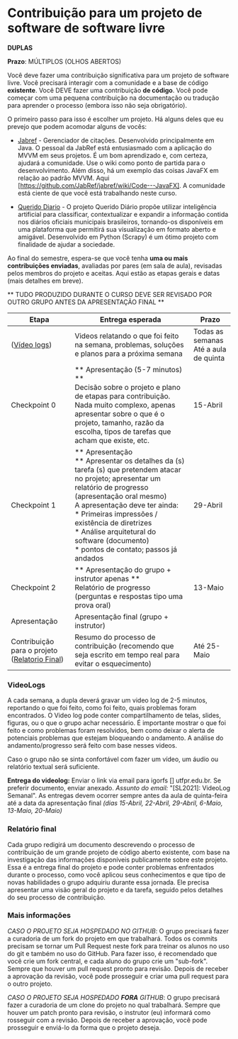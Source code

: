 # Contribuição para um projeto de software de software livre

**DUPLAS**

**Prazo**: MÚLTIPLOS (OLHOS ABERTOS)

Você deve fazer uma contribuição significativa para um projeto de software livre. Você precisará interagir com a comunidade e a base de código **existente**. Você DEVE fazer uma contribuição **de código**. Você pode começar com uma pequena contribuição na documentação ou tradução para aprender o processo (embora isso não seja obrigatório).

O primeiro passo para isso é escolher um projeto. Há alguns deles que eu prevejo que podem acomodar alguns de vocês:

* [Jabref](http://www.github.com/Jabref/Jabref) - Gerenciador de citações. Desenvolvido principalmente em Java. O pessoal da JabRef está entusiasmado com a aplicação do MVVM em seus projetos. É um bom aprendizado e, com certeza, ajudará a comunidade. Use o wiki como ponto de partida para o desenvolvimento. Além disso, há um exemplo das coisas JavaFX em relação ao padrão MVVM. Aqui [https://github.com/JabRef/jabref/wiki/Code---JavaFX]. A comunidade está ciente de que você está trabalhando neste curso.

* [Querido Diario](https://github.com/okfn-brasil/querido-diario) -  O projeto Querido Diário propõe utilizar inteligência artificial para classificar, contextualizar e expandir a informação contida nos diários oficiais municipais brasileiros, tornando-os disponíveis em uma plataforma que permitirá sua visualização em formato aberto e amigável. Desenvolvido em Python (Scrapy) é um ótimo projeto com finalidade de ajudar a sociedade.

Ao final do semestre, espera-se que você tenha **uma ou mais contribuições enviadas**, avaliadas por pares (em sala de aula), revisadas pelos membros do projeto e aceitas. Aqui estão as etapas gerais e datas (mais detalhes em breve).

** TUDO PRODUZIDO DURANTE O CURSO DEVE SER REVISADO POR OUTRO GRUPO ANTES DA APRESENTAÇÃO FINAL **

| Etapa | Entrega esperada | Prazo
| ------|------------------|-------|
| ([Vídeo logs](#VideoLogs))| Videos relatando o que foi feito na semana, problemas, soluções e planos para a próxima semana| Todas as semanas <br> Até a aula de quinta|
| Checkpoint 0 | ** Apresentação (5-7 minutos) ** <br> Decisão sobre o projeto e plano de etapas para contribuição. Nada muito complexo, apenas apresentar sobre o que é o projeto, tamanho, razão da escolha, tipos de tarefas que acham que existe, etc. | 15-Abril |
| Checkpoint 1 | ** Apresentação <br> ** Apresentar os detalhes da (s) tarefa (s) que pretendem atacar no projeto; apresentar um relatório de progresso (apresentação oral mesmo) <br> A apresentação deve ter ainda: <br> * Primeiras impressões / existência de diretrizes <br> * Análise arquitetural do software (documento) <br> * pontos de contato; passos já andados | 29-Abril |
| Checkpoint 2 | ** Apresentação do grupo + instrutor apenas ** <br> Relatório de progresso (perguntas e respostas tipo uma prova oral) | 13-Maio |
| Apresentação| Apresentação final (grupo + instrutor)|  |
| Contribuição para o projeto ([Relatorio Final](#Relatório-final)) | Resumo do processo de contribuição (recomendo que seja escrito em tempo real para evitar o esquecimento) | Até 25-Maio|


### VideoLogs
A cada semana, a dupla deverá gravar um video log de 2-5 minutos, reportando o que foi feito, como foi feito, quais problemas foram encontrados. O Video log pode conter compartilhamento de telas, slides, figuras, ou o que o grupo achar necessário. É importante mostrar o que foi feito e como problemas foram resolvidos, bem como deixar o alerta de potenciais problemas que estejam bloqueando o andamento. A análise do andamento/progresso será feito com base nesses videos.

Caso o grupo não se sinta confortável com fazer um vídeo, um áudio ou relatório textual será suficiente. 

**Entrega do videolog:** Enviar o link via email para igorfs [] utfpr.edu.br. Se preferir documento, enviar anexado. *Assunto do email:* "[SL2021]: VideoLog Semanal". As entregas devem ocorrer sempre antes da aula de quinta-feira até a data da apresentação final *(dias 15-Abril, 22-Abril, 29-Abril, 6-Maio, 13-Maio, 20-Maio)*



### Relatório final

Cada grupo redigirá um documento descrevendo o processo de contribuição de um grande projeto de código aberto existente, com base na investigação das informações disponíveis publicamente sobre este projeto. Essa é a entrega final do projeto e pode conter problemas enfrentados durante o processo, como você aplicou seus conhecimentos e que tipo de novas habilidades o grupo adquiriu durante essa jornada. Ele precisa apresentar uma visão geral do projeto e da tarefa, seguido pelos detalhes do seu processo de contribuição.


### Mais informações

*CASO O PROJETO SEJA HOSPEDADO NO GITHUB*: O grupo precisará fazer a curadoria de um fork do projeto em que trabalhará. Todos os commits precisam se tornar um Pull Request neste fork para treinar os alunos no uso do git e também no uso do GitHub. Para fazer isso, é recomendado que você crie um fork central, e cada aluno do grupo crie um "sub-fork". Sempre que houver um pull request pronto para revisão. Depois de receber a aprovação da revisão, você pode prosseguir e criar uma  pull request para o outro projeto.

*CASO O PROJETO SEJA HOSPEDADO **FORA** GITHUB*: O grupo precisará fazer a curadoria de um clone do projeto no qual trabalhará. Sempre que houver um patch pronto para revisão, o instrutor (eu) informará como rosseguir com a revisão. Depois de receber a aprovação, você pode prosseguir e enviá-lo da forma que o projeto deseja.
